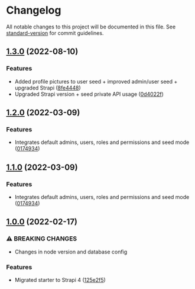 # Changelog

All notable changes to this project will be documented in this file. See [standard-version](https://github.com/conventional-changelog/standard-version) for commit guidelines.

## [1.3.0](https://github.com/emiketic/emiketic-starter-react-native/compare/v1.2.0...v1.3.0) (2022-08-10)


### Features

* Added profile pictures to user seed + improved admin/user seed + upgraded Strapi ([8fe4448](https://github.com/emiketic/emiketic-starter-react-native/commit/8fe44481efa0a7999e3d5b90bf57ce07ced25448))
* Upgraded Strapi version + seed private API usage ([0d4022f](https://github.com/emiketic/emiketic-starter-react-native/commit/0d4022fb55a485f06f1c8de26c0488815059ee70))

## [1.2.0](https://github.com/emiketic/emiketic-starter-react-native/compare/v1.0.0...v1.2.0) (2022-03-09)


### Features

* Integrates default admins, users, roles and permissions and seed mode ([0174934](https://github.com/emiketic/emiketic-starter-react-native/commit/0174934980064c9bc16091dbe80428068097b611))

## [1.1.0](https://github.com/emiketic/emiketic-starter-react-native/compare/v1.0.0...v1.1.0) (2022-03-09)


### Features

* Integrates default admins, users, roles and permissions and seed mode ([0174934](https://github.com/emiketic/emiketic-starter-react-native/commit/0174934980064c9bc16091dbe80428068097b611))

## [1.0.0](https://github.com/emiketic/emiketic-starter-react-native/compare/v0.2.1...v1.0.0) (2022-02-17)


### ⚠ BREAKING CHANGES

* Changes in node version and database config

### Features

* Migrated starter to Strapi 4 ([125e2f5](https://github.com/emiketic/emiketic-starter-react-native/commit/125e2f56d37d8441d3db56ba96545760ae7335bf))
